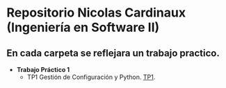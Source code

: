 # Repositorio Nicolas Cardinaux (Ingeniería en Software II)
## En cada carpeta se reflejara un trabajo practico.
   - **Trabajo Práctico 1**
     - TP1 Gestión de Configuración y Python. [TP1](https://github.com/NicolasCardinaux/-UADER_IS2_Cardinaux/tree/main/TP1).
     
